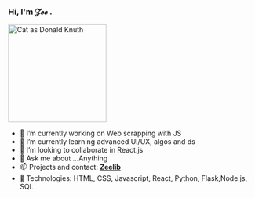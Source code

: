### Hi, I'm 𝓩𝓮𝓮 . 
<img src="https://media.giphy.com/media/hv5AEBpH3ZyNoRnABG/giphy.gif" alt="Cat as Donald Knuth" width="200">


- 🔭 I’m currently working on Web scrapping with JS
- 🌱 I’m currently learning advanced UI/UX, algos and ds
- 👯 I’m looking to collaborate in React.js
- 💬 Ask me about ...Anything
- 📫 Projects and contact: [**Zeelib**](https://zeelib.com)
- :construction_worker: Technologies: HTML, CSS, Javascript, React, Python, Flask,Node.js, SQL 
